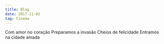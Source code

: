 ```yaml
---
title: Blog
date: 2017-11-02
tag: Cinema
---
```


Com amor no coração
Preparamos a invasão
Cheios de felicidade
Entramos na cidade amada
